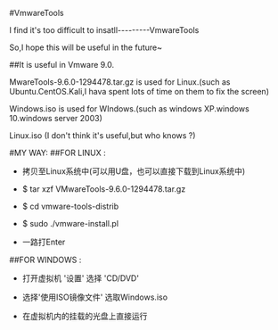 #VmwareTools 

I find it's too difficult to insatll---------VmwareTools

So,I hope this will be useful in the future~


##It is useful in Vmware 9.0.

MwareTools-9.6.0-1294478.tar.gz is used for Linux.(such as Ubuntu.CentOS.Kali,I hava spent lots of time on 
them to fix the screen)

Windows.iso is used for WIndows.(such as windows XP.windows 10.windows server 2003)

Linux.iso (I don't think it's useful,but who knows ?)



#MY WAY:
##FOR LINUX :

- 拷贝至Linux系统中(可以用U盘，也可以直接下载到Linux系统中)

- $ tar xzf VMwareTools-9.6.0-1294478.tar.gz

- $ cd vmware-tools-distrib

- $ sudo ./vmware-install.pl

- 一路打Enter

##FOR WINDOWS :

- 打开虚拟机 '设置' 选择 'CD/DVD'

- 选择'使用ISO镜像文件' 选取Windows.iso

- 在虚拟机内的挂载的光盘上直接运行
